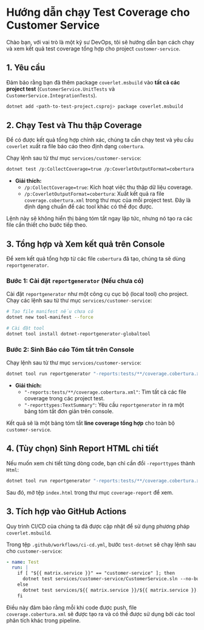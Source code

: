 # Hướng dẫn chạy Test Coverage cho Customer Service

Chào bạn, với vai trò là một kỹ sư DevOps, tôi sẽ hướng dẫn bạn cách chạy và xem kết quả test coverage tổng hợp cho project `customer-service`.

## 1. Yêu cầu

Đảm bảo rằng bạn đã thêm package `coverlet.msbuild` vào **tất cả các project test** (`CustomerService.UnitTests` và `CustomerService.IntegrationTests`).

```bash
dotnet add <path-to-test-project.csproj> package coverlet.msbuild
```

## 2. Chạy Test và Thu thập Coverage

Để có được kết quả tổng hợp chính xác, chúng ta cần chạy test và yêu cầu `coverlet` xuất ra file báo cáo theo định dạng `cobertura`.

Chạy lệnh sau từ thư mục `services/customer-service`:

```bash
dotnet test /p:CollectCoverage=true /p:CoverletOutputFormat=cobertura
```

*   **Giải thích:**
    *   `/p:CollectCoverage=true`: Kích hoạt việc thu thập dữ liệu coverage.
    *   `/p:CoverletOutputFormat=cobertura`: Xuất kết quả ra file `coverage.cobertura.xml` trong thư mục của mỗi project test. Đây là định dạng chuẩn để các tool khác có thể đọc được.

Lệnh này sẽ không hiển thị bảng tóm tắt ngay lập tức, nhưng nó tạo ra các file cần thiết cho bước tiếp theo.

## 3. Tổng hợp và Xem kết quả trên Console

Để xem kết quả tổng hợp từ các file `cobertura` đã tạo, chúng ta sẽ dùng `reportgenerator`.

### Bước 1: Cài đặt `reportgenerator` (Nếu chưa có)

Cài đặt `reportgenerator` như một công cụ cục bộ (local tool) cho project. Chạy các lệnh sau từ thư mục `services/customer-service`:

```bash
# Tạo file manifest nếu chưa có
dotnet new tool-manifest --force

# Cài đặt tool
dotnet tool install dotnet-reportgenerator-globaltool
```

### Bước 2: Sinh Báo cáo Tóm tắt trên Console

Chạy lệnh sau từ thư mục `services/customer-service`:

```bash
dotnet tool run reportgenerator "-reports:tests/**/coverage.cobertura.xml" "-targetdir:coverage-report" "-reporttypes:TextSummary"
```

*   **Giải thích:**
    *   `"-reports:tests/**/coverage.cobertura.xml"`: Tìm tất cả các file coverage trong các project test.
    *   `"-reporttypes:TextSummary"`: Yêu cầu `reportgenerator` in ra một bảng tóm tắt đơn giản trên console.

Kết quả sẽ là một bảng tóm tắt **line coverage tổng hợp** cho toàn bộ `customer-service`.

## 4. (Tùy chọn) Sinh Report HTML chi tiết

Nếu muốn xem chi tiết từng dòng code, bạn chỉ cần đổi `-reporttypes` thành `Html`:

```bash
dotnet tool run reportgenerator "-reports:tests/**/coverage.cobertura.xml" "-targetdir:coverage-report" -reporttypes:Html
```

Sau đó, mở tệp `index.html` trong thư mục `coverage-report` để xem.

## 3. Tích hợp vào GitHub Actions

Quy trình CI/CD của chúng ta đã được cập nhật để sử dụng phương pháp `coverlet.msbuild`.

Trong tệp `.github/workflows/ci-cd.yml`, bước `test-dotnet` sẽ chạy lệnh sau cho `customer-service`:

```yaml
- name: Test
  run: |
    if [ "${{ matrix.service }}" == "customer-service" ]; then
      dotnet test services/customer-service/CustomerService.sln --no-build /p:CollectCoverage=true /p:CoverletOutputFormat=cobertura
    else
      dotnet test services/${{ matrix.service }}/${{ matrix.service }}.csproj --no-restore
    fi
```

Điều này đảm bảo rằng mỗi khi code được push, file `coverage.cobertura.xml` sẽ được tạo ra và có thể được sử dụng bởi các tool phân tích khác trong pipeline.